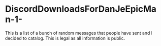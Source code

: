 # DiscordDownloadsForDanJeEpicMan-1-
This is a list of a bunch of random messages that people have sent and I decided to catalog. This is legal as all information is public.

